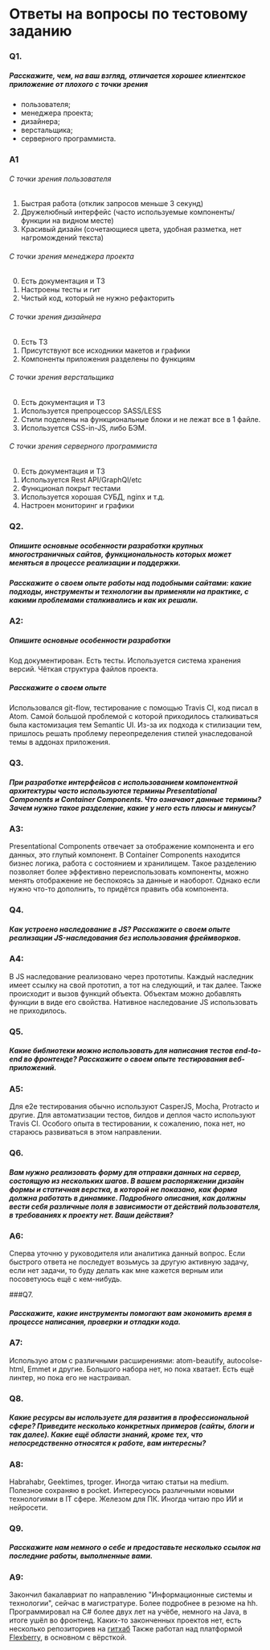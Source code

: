 # Ответы на вопросы по тестовому заданию

### Q1.
##### Расскажите, чем, на ваш взгляд, отличается хорошее клиентское приложение от плохого с точки зрения
* пользователя;
* менеджера проекта;
* дизайнера;
* верстальщика;
* серверного программиста.

### A1

###### С точки зрения пользователя
1. Быстрая работа (отклик запросов меньше 3 секунд)
2. Дружелюбный интерфейс (часто используемые компоненты/функции на видном месте)
3. Красивый дизайн (сочетающиеся цвета, удобная разметка, нет нагромождений текста)

###### С точки зрения менеджера проекта
0. Есть документация и ТЗ
1. Настроены тесты и гит
2. Чистый код, который не нужно рефакторить

###### С точки зрения дизайнера
0. Есть ТЗ
1. Присутствуют все исходники макетов и графики
2. Компоненты приложения разделены по функциям

###### С точки зрения верстальщика
0. Есть документация и ТЗ
1. Используется препроцессор SASS/LESS
2. Стили поделены на функциональные блоки и не лежат все в 1 файле.
3. Используется CSS-in-JS, либо БЭМ.

###### С точки зрения серверного программиста
0. Есть документация и ТЗ
1. Используется Rest API/GraphQl/etc
2. Функционал покрыт тестами
3. Используется хорошая СУБД, nginx и т.д.
4. Настроен мониторинг и графики

### Q2.
##### Опишите основные особенности разработки крупных многостраничных сайтов, функциональность которых может меняться в процессе реализации и поддержки.
##### Расскажите о своем опыте работы над подобными сайтами: какие подходы, инструменты и технологии вы применяли на практике, с какими проблемами сталкивались и как их решали.

### A2:
##### Опишите основные особенности разработки
Код документирован. Есть тесты. Используется система хранения версий. Чёткая структура файлов проекта.

##### Расскажите о своем опыте
Использовался git-flow, тестирование с помощью Travis CI, код писал в Atom.
Самой большой проблемой с которой приходилось сталкиваться была кастомизация тем Semantic UI. Из-за их подхода к стилизации тем, пришлось решать проблему переопределения стилей унаследованой темы в аддонах приложения.

### Q3.
##### При разработке интерфейсов с использованием компонентной архитектуры часто используются термины Presentational Сomponents и Сontainer Сomponents. Что означают данные термины? Зачем нужно такое разделение, какие у него есть плюсы и минусы?

### A3:
Presentational Сomponents отвечает за отображение компонента и его данных, это глупый компонент.
В Сontainer Сomponents находится бизнес логика, работа с состоянием и хранилищем. Такое разделению позволяет более эффективно переиспользовать компоненты, можно менять отображение не беспокоясь за данные и наоборот. Однако если нужно что-то дополнить, то придётся править оба компонента.


### Q4.
##### Как устроено наследование в JS? Расскажите о своем опыте реализации JS-наследования без использования фреймворков.

### A4:
В JS наследование реализовано через прототипы. Каждый наследник имеет ссылку на свой прототип, а тот на следующий, и так далее. Также происходит и вызов функций объекта. Объектам можно добавлять функции в виде его свойства. Нативное наследование JS использовать не приходилось.

### Q5.
##### Какие библиотеки можно использовать для написания тестов end-to-end во фронтенде? Расскажите о своем опыте тестирования веб-приложений.

### A5:
Для е2е тестирования обычно используют CasperJS, Mocha, Protracto и другие. Для автоматизации тестов, билдов и деплоя часто используют Travis CI. Особого опыта в тестировании, к сожалению, пока нет, но стараюсь развиваться в этом направлении.

### Q6.
##### Вам нужно реализовать форму для отправки данных на сервер, состоящую из нескольких шагов. В вашем распоряжении дизайн формы и статичная верстка, в которой не показано, как форма должна работать в динамике. Подробного описания, как должны вести себя различные поля в зависимости от действий пользователя, в требованиях к проекту нет. Ваши действия?

### A6:
Сперва уточню у руководителя или аналитика данный вопрос. Если быстрого ответа не последует возьмусь за другую активную задачу, если нет задачи, то буду делать как мне кажется верным или посоветуюсь ещё с кем-нибудь.

###Q7.
##### Расскажите, какие инструменты помогают вам экономить время в процессе написания, проверки и отладки кода.

### A7:
Использую атом с различными расширениями: atom-beautify, autocolse-html, Emmet и другие. Большого набора нет, но пока хватает. Есть ещё линтер, но пока его не настраивал.

### Q8.
##### Какие ресурсы вы используете для развития в профессиональной сфере? Приведите несколько конкретных примеров (сайты, блоги и так далее). Какие ещё области знаний, кроме тех, что непосредственно относятся к работе, вам интересны?

### A8:
Habrahabr, Geektimes, tproger. Иногда читаю статьи на medium. Полезное сохраняю в pocket.
Интересуюсь различными новыми технологиями в IT сфере. Железом для ПК. Иногда читаю про ИИ и нейросети.

### Q9.
##### Расскажите нам немного о себе и предоставьте несколько ссылок на последние работы, выполненные вами.

### A9:
Закончил бакалавриат по направлению "Информационные системы и технологии", сейчас в магистратуре. Более подробнее в резюме на hh. Программировал на C# более двух лет на учёбе, немного на Java, в итоге ушёл во фронтенд. Каких-то законченных проектов нет, есть несколько репозиториев на [гитхаб](https://github.com/i-Living?tab=repositories)
Также работал над платформой [Flexberry](https://github.com/Flexberry/), в основном с вёрсткой.
